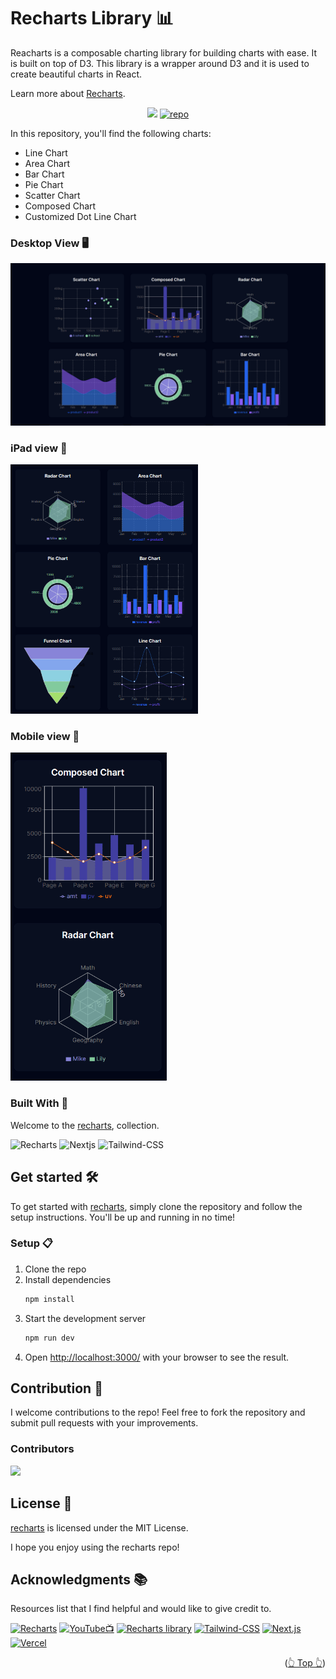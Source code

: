 <div id="top"></div>

# Recharts Library 📊

Reacharts is a composable charting library for building charts with ease. It is built on top of D3. This library is a wrapper around D3 and it is used to create beautiful charts in React.

Learn more about [Recharts](http://recharts.org/en-US/).

<div align="center">

[![](https://img.shields.io/badge/View%20Demo-000?style=for-the-badge&logo=Google-Chrome&logoColor=white)](https://recharts.jpdiaz.dev/)
[![repo](https://img.shields.io/badge/View%20Code-000?style=for-the-badge&logo=GitHub&logoColor=white)](https://stackblitz.com/github.com/JuanPabloDiaz/recharts)

</div>

In this repository, you'll find the following charts:

- Line Chart
- Area Chart
- Bar Chart
- Pie Chart
- Scatter Chart
- Composed Chart
- Customized Dot Line Chart

### Desktop View 🖥️

<img src="./src/assets/images/desktop.png" width="" />

### iPad view 📱

<img src="./src/assets/images/ipad.png" width="300" />

### Mobile view 📱

<img src="./src/assets/images/phone.png" width="250" />

### Built With 🔑

Welcome to the [recharts](https://recharts.jpdiaz.dev), collection.

![Recharts](https://img.shields.io/badge/Recharts-61DAFB.svg?style=for-the-badge&logo=Recharts&logoColor=black)
![Nextjs](https://img.shields.io/badge/Next.js-000?style=for-the-badge&logo=Next.js&logoColor=white)
![Tailwind-CSS](https://img.shields.io/badge/Tailwind%20CSS-06B6D4.svg?style=for-the-badge&logo=Tailwind-CSS&logoColor=white)

## Get started 🛠️

To get started with [recharts](https://recharts.jpdiaz.dev), simply clone the repository and follow the setup instructions. You'll be up and running in no time!

### Setup 📋

1. Clone the repo
2. Install dependencies
   ```sh
   npm install
   ```
3. Start the development server
   ```sh
   npm run dev
   ```
4. Open [http://localhost:3000/](http://localhost:3000/) with your browser to see the result.

## Contribution 🤝

I welcome contributions to the repo! Feel free to fork the repository and submit pull requests with your improvements.

### Contributors

<a href="https://github.com/JuanPabloDiaz/recharts/graphs/contributors"><img src="https://contrib.rocks/image?repo=JuanPabloDiaz/recharts" /></a><!-- Made with [contrib.rocks](https://contrib.rocks). -->

## License 📜

[recharts](https://recharts.jpdiaz.dev) is licensed under the MIT License.

I hope you enjoy using the recharts repo!

<!-- ACKNOWLEDGMENTS -->

## Acknowledgments 📚

Resources list that I find helpful and would like to give credit to.

[![Recharts](https://img.shields.io/badge/Recharts-61DAFB.svg?style=for-the-badge&logo=Recharts&logoColor=black)](http://recharts.org/en-US/)
[![YouTube📺](https://img.shields.io/badge/YouTube-FF0000.svg?style=for-the-badge&logo=YouTube&logoColor=white)](https://www.youtube.com/watch?v=Fu_YFp-9xoQ)
[![Recharts library](https://img.shields.io/badge/Recharts%20library-000?style=for-the-badge&logo=GitHub&logoColor=white)](https://github.com/CodeSnaps/recharts-library)
[![Tailwind-CSS](https://img.shields.io/badge/Tailwind%20CSS-06B6D4.svg?style=for-the-badge&logo=Tailwind-CSS&logoColor=white)](https://tailwindcss.com/)
[![Next.js](https://img.shields.io/badge/Next.js-000?style=for-the-badge&logo=Next.js&logoColor=white)](https://nextjs.org/)
[![Vercel](https://img.shields.io/badge/Vercel-000?style=for-the-badge&logo=Vercel&logoColor=white)](https://vercel.com/)

<p align="right">(<a href="#top">👆 Top 👆</a>)</p>
